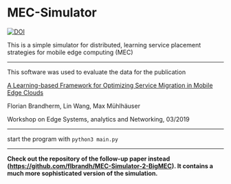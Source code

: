 # MEC-Simulator



[![DOI](https://zenodo.org/badge/DOI/10.5281/zenodo.14870534.svg)](https://doi.org/10.5281/zenodo.14870534)

This is a simple simulator for distributed, learning service placement strategies for mobile edge computing (MEC)

***

This software was used to evaluate the data for the publication

[A Learning-based Framework for Optimizing Service Migration in Mobile Edge Clouds](https://brandherm.info/wp-content/uploads/2020/04/A-Learning-based-Framework-for-Optimizing-Service-Migration-in-Mobile-Edge-Clouds-2.pdf)

Florian Brandherm, Lin Wang, Max Mühlhäuser

Workshop on Edge Systems, analytics and Networking, 03/2019

***

start the program with `python3 main.py`

***

**Check out the repository of the follow-up paper instead (https://github.com/flbrandh/MEC-Simulator-2-BigMEC). It contains a much more sophisticated version of the simulation.**
